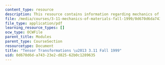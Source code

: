 ```yaml
---
content_type: resource
description: This resource contains information regarding mechanics of materials.
file: /media/courses/3-11-mechanics-of-materials-fall-1999/0d670d6da74323e2d82562b0c1289635_MIT3_11F99_trans.pdf
file_type: application/pdf
learning_resource_types: []
ocw_type: OCWFile
parent_title: Modules
parent_type: CourseSection
resourcetype: Document
title: "Tensor Transformations \u2013 3.11 Fall 1999"
uid: 0d670d6d-a743-23e2-d825-62b0c1289635
---
```

